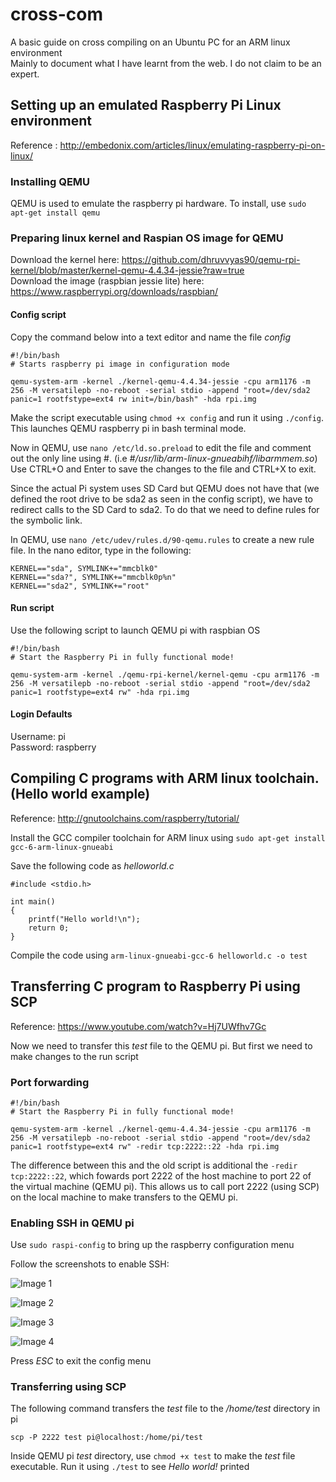 # cross-com
A basic guide on cross compiling on an Ubuntu PC for an ARM linux environment <br>
Mainly to document what I have learnt from the web. I do not claim to be an expert.

## Setting up an emulated Raspberry Pi Linux environment
Reference : http://embedonix.com/articles/linux/emulating-raspberry-pi-on-linux/

### Installing QEMU
QEMU is used to emulate the raspberry pi hardware. 
To install, use `sudo apt-get install qemu`

### Preparing linux kernel and Raspian OS image for QEMU
Download the kernel here: https://github.com/dhruvvyas90/qemu-rpi-kernel/blob/master/kernel-qemu-4.4.34-jessie?raw=true <br>
Download the image (raspbian jessie lite) here: https://www.raspberrypi.org/downloads/raspbian/

#### Config script

Copy the command below into a text editor and name the file *config*
```
#!/bin/bash
# Starts raspberry pi image in configuration mode

qemu-system-arm -kernel ./kernel-qemu-4.4.34-jessie -cpu arm1176 -m 256 -M versatilepb -no-reboot -serial stdio -append "root=/dev/sda2 panic=1 rootfstype=ext4 rw init=/bin/bash" -hda rpi.img
```
Make the script executable using `chmod +x config` and run it using `./config`. This launches QEMU raspberry pi in bash terminal mode.

Now in QEMU, use `nano /etc/ld.so.preload` to edit the file and comment out the only line using #. (i.e *#/usr/lib/arm-linux-gnueabihf/libarmmem.so*) Use CTRL+O and Enter to save the changes to the file and CTRL+X to exit.

Since the actual Pi system uses SD Card but QEMU does not have that (we defined the root drive to be sda2 as seen in the config script), we have to redirect calls to the SD Card to sda2. To do that we need to define rules for the symbolic link.

In QEMU, use `nano /etc/udev/rules.d/90-qemu.rules` to create a new rule file. In the nano editor, type in the following:

```
KERNEL=="sda", SYMLINK+="mmcblk0"
KERNEL=="sda?", SYMLINK+="mmcblk0p%n"
KERNEL=="sda2", SYMLINK+="root"
```

#### Run script

Use the following script to launch QEMU pi with raspbian OS
```
#!/bin/bash
# Start the Raspberry Pi in fully functional mode!
 
qemu-system-arm -kernel ./qemu-rpi-kernel/kernel-qemu -cpu arm1176 -m 256 -M versatilepb -no-reboot -serial stdio -append "root=/dev/sda2 panic=1 rootfstype=ext4 rw" -hda rpi.img
```

#### Login Defaults
Username: pi <br>
Password: raspberry


## Compiling C programs with ARM linux toolchain. (Hello world example)

Reference: http://gnutoolchains.com/raspberry/tutorial/

Install the GCC compiler toolchain for ARM linux using `sudo apt-get install gcc-6-arm-linux-gnueabi`

Save the following code as *helloworld.c*

```
#include <stdio.h>

int main()
{
    printf("Hello world!\n");
    return 0;
}
```

Compile the code using `arm-linux-gnueabi-gcc-6 helloworld.c -o test`

## Transferring C program to Raspberry Pi using SCP

Reference: https://www.youtube.com/watch?v=Hj7UWfhv7Gc

Now we need to transfer this *test* file to the QEMU pi. But first we need to make changes to the run script

### Port forwarding
```
#!/bin/bash
# Start the Raspberry Pi in fully functional mode!

qemu-system-arm -kernel ./kernel-qemu-4.4.34-jessie -cpu arm1176 -m 256 -M versatilepb -no-reboot -serial stdio -append "root=/dev/sda2 panic=1 rootfstype=ext4 rw" -redir tcp:2222::22 -hda rpi.img
```

The difference between this and the old script is additional the `-redir tcp:2222::22`, which fowards port 2222 of the host machine to port 22 of the virtual machine (QEMU pi). This allows us to call port 2222 (using SCP) on the local machine to make transfers to the QEMU pi.

### Enabling SSH in QEMU pi

Use `sudo raspi-config` to bring up the raspberry configuration menu

Follow the screenshots to enable SSH:

![Image 1](/images/interfacing_options.png)

![Image 2](/images/ssh.png)

![Image 3](/images/select_yes.png)

![Image 4](/images/final_screen.png)

Press *ESC* to exit the config menu

### Transferring using SCP

The following command transfers the *test* file to the */home/test* directory in pi
```
scp -P 2222 test pi@localhost:/home/pi/test
```
Inside QEMU pi *test* directory, use `chmod +x test` to make the *test* file executable. Run it using `./test` to see *Hello world!* printed

